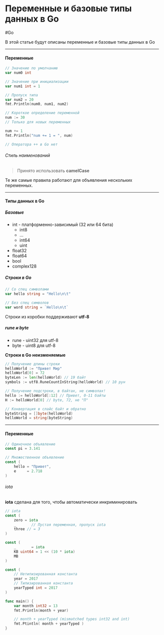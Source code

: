 # Переменные и базовые типы данных в Go
#Go

В этой статье будут описаны переменные и базовые типы данных в Go

---

#### Переменные

```Go
// Значение по умолчанию
var num0 int

// Значение при инициализации
var num1 int = 1

// Пропуск типа
var num2 = 20
fmt.Println(num0, num1, num2)

// Короткое определение переменной
num := 30
// Только для новых переменных

num += 1
fmt.Println("num += 1 = ", num)

// Оператора ++ в Go нет
```

###### Стиль наименований

> Принято использовать __camelCase__

Те же самые правила работают для объявления нескольких переменных.

---

#### Типы данных в Go

##### Базовые

* int - платформенно-зависимый (32 или 64 бита)
  * int8
  * ...
  * int64
  * uint
* float32
* float64
* bool
* complex128

##### Строки в Go

```Go
// Со спец символами
var hello string = "Hello\n\t"

// Без спец символов
var word string = `Hello\n\t`
```

Строки из коробки поддерживают __utf-8__

##### rune и byte

* rune - uint32 для utf-8
* byte - uint8 для utf-8

__Строки в Go неизменяемые__

```Go
// Получение длины строки
helloWorld := "Привет Мир"
helloWorld[0] = 72
byteLen := len(helloWorld) // 19 байт
symbols := utf8.RuneCountInString(helloWorld) // 10 рун 

// Получение подстроки, в байтах, не символах!
hello := helloWorld[:12] // Привет, 0-11 байты
H := helloWorld[0] // byte, 72, не "П"

// Конвертация в слайс байт и обратно
byteString = []byte(helloWorld)
helloWorld = string(byteString)
```

---

#### Переменные

```Go
// Одиночное объявление
const pi = 3.141

// Множественное объявление
const (
    hello = "Привет",
    e     = 2.718
)
```

###### iota

__iota__ сделана для того, чтобы автоматически инкриминировать

```Go
// iota
const (
    zero = iota
    _       // Пустая переменная, пропуск iota
    three // = 3
)
```

```Go
const (
    _       = iota
    KB uint64 = 1 << (10 * iota)
    MB
)
```

```Go
const (
    // Нетипизированная константа
    year = 2017
    // Типизированная константа
    yearTyped int = 2017
)
```

```Go
func main() {
    var month int32 = 13
    fmt.Println(month + year)

    // month + yearTyped (mismatched types int32 and int)
    fmt.Ptintln( month + yearTyped )
}
```
